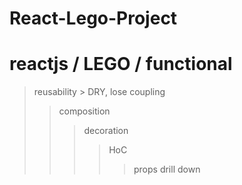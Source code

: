 # React-Lego-Project
# reactjs / LEGO / functional   
> reusability > DRY, lose coupling
> > composition
> > > decoration
> > >  > HoC
> > >  > > props drill down
